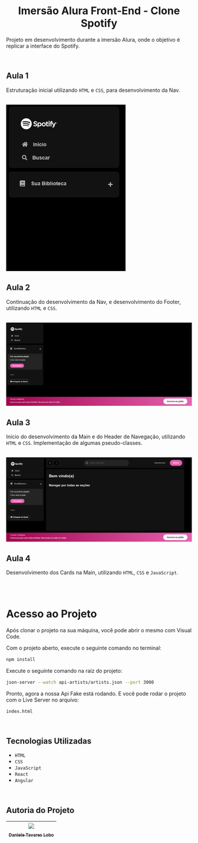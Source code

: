 <h1 align="center"> Imersão Alura Front-End - Clone Spotify</h1>

Projeto em desenvolvimento durante a imersão Alura, onde o objetivo é replicar a interface do Spotify.

<br>

## Aula 1

Estruturação inicial utilizando `HTML` e `CSS`, para desenvolvimento da Nav.

<br>

<img src="./src/assets/image.png">

<br>

## Aula 2

Continuação do desenvolvimento da Nav, e desenvolvimento do Footer, utilizando `HTML` e `CSS`.

<br>

<img src="./src/assets/image-1.png">

<br>

## Aula 3

Início do desenvolvimento da Main e do Header de Navegação, utilizando `HTML` e `CSS`. Implementação de algumas pseudo-classes.

<br>

<img src="./src/assets/image-2.png">

<br>

## Aula 4

Desenvolvimento dos Cards na Main, utilizando `HTML`, `CSS` e `JavaScript`. 

<br>



<br>

# Acesso ao Projeto
Após clonar o projeto na sua máquina, você pode abrir o mesmo com Visual Code. 

Com o projeto aberto, execute o seguinte comando no terminal:

```sh
npm install
```

Execute o seguinte comando na raíz do projeto:

```sh
json-server --watch api-artists/artists.json --port 3000
```
Pronto, agora a nossa Api Fake está rodando. E você pode rodar o projeto com o Live Server no arquivo:

```sh
index.html
```

<br>


## Tecnologias Utilizadas

- `HTML`
- `CSS`
- `JavaScript`
- `React`
- `Angular`


<br>


## Autoria do Projeto

| [<img src="https://github.com/danitavareslobo/Anhanguera-AulaPratica-Angular/assets/107322230/11972833-e1c0-427f-b126-aaf9a43ee01a" width= 150><br><sub>Daniele Tavares Lobo</sub>](https://github.com/danitavareslobo) |
| :----: |